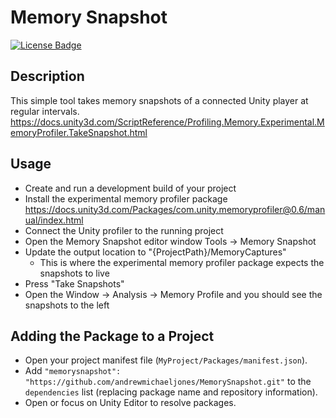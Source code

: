 # Memory Snapshot

[![License Badge](https://img.shields.io/github/license/andrewmichaeljones/memorysnapshot)](/LICENSE.md)

## Description
This simple tool takes memory snapshots of a connected Unity player at regular intervals.
https://docs.unity3d.com/ScriptReference/Profiling.Memory.Experimental.MemoryProfiler.TakeSnapshot.html

## Usage
- Create and run a development build of your project
- Install the experimental memory profiler package https://docs.unity3d.com/Packages/com.unity.memoryprofiler@0.6/manual/index.html
- Connect the Unity profiler to the running project
- Open the Memory Snapshot editor window Tools -> Memory Snapshot
- Update the output location to "{ProjectPath}/MemoryCaptures"
    - This is where the experimental memory profiler package expects the snapshots to live
- Press "Take Snapshots"
- Open the Window -> Analysis -> Memory Profile and you should see the snapshots to the left

## Adding the Package to a Project
- Open your project manifest file (`MyProject/Packages/manifest.json`).
- Add `"memorysnapshot": "https://github.com/andrewmichaeljones/MemorySnapshot.git"` to the `dependencies` list (replacing package name and repository information).
- Open or focus on Unity Editor to resolve packages.
